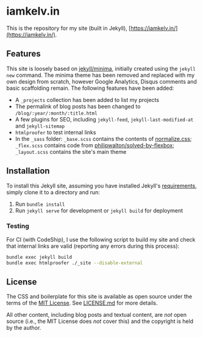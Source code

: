 # iamkelv.in

This is the repository for my site (built in Jekyll), [https://iamkelv.in/](https://iamkelv.in/).

## Features

This site is loosely based on [jekyll/minima](https://github.com/jekyll/minima), initially created using the `jekyll new` command. The minima theme has been removed and replaced with my own design from scratch, however Google Analytics, Disqus comments and basic scaffolding remain. The following features have been added:

- A `_projects` collection has been added to list my projects
- The permalink of blog posts has been changed to `/blog/:year/:month/:title.html`
- A few plugins for SEO, including `jekyll-feed`, `jekyll-last-modified-at` and `jekyll-sitemap`
- `htmlproofer` to test internal links
- In the `_sass` folder: `_base.scss` contains the contents of [normalize.css](https://necolas.github.io/normalize.css/); `_flex.scss` contains code from [philipwalton/solved-by-flexbox](https://github.com/philipwalton/solved-by-flexbox); `_layout.scss` contains the site's main theme

## Installation

To install this Jekyll site, assuming you have installed Jekyll's [requirements](https://jekyllrb.com/docs/installation/), simply clone it to a directory and run:

1. Run `bundle install`
2. Run `jekyll serve` for development or `jekyll build` for deployment

### Testing

For CI (with CodeShip), I use the following script to build my site and check that internal links are valid (reporting any errors during this process):

```sh
bundle exec jekyll build
bundle exec htmlproofer ./_site --disable-external
```

## License

The CSS and boilerplate for this site is available as open source under the terms of the [MIT License](http://opensource.org/licenses/MIT). See [LICENSE.md](LICENSE.md) for more details.

All other content, including blog posts and textual content, are _not_ open source (i.e., the MIT License does _not_ cover this) and the copyright is held by the author.
